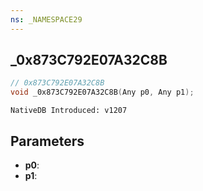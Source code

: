```yaml
---
ns: _NAMESPACE29
---
```

## _0x873C792E07A32C8B

```c
// 0x873C792E07A32C8B
void _0x873C792E07A32C8B(Any p0, Any p1);
```

```
NativeDB Introduced: v1207
```

## Parameters
* **p0**:
* **p1**:
